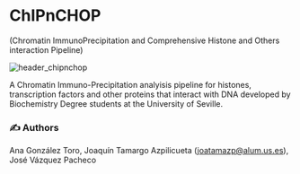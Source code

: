 # ChIPnCHOP 
(Chromatin ImmunoPrecipitation and Comprehensive Histone and Others interaction Pipeline)

![header_chipnchop](https://github.com/jvazpa/chipnchop/format/header.png)

A Chromatin Immuno-Precipitation analyisis pipeline for histones, transcription factors and other proteins that interact with DNA developed by Biochemistry Degree students at the University of Seville.

### ✍️ Authors
Ana González Toro, Joaquín Tamargo Azpilicueta (joatamazp@alum.us.es), José Vázquez Pacheco




